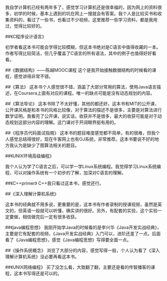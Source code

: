 我自学计算机已经有两年多了，感觉学习计算机还是很幸福的，因为网上的资料很多，初学的时候，基本上遇到的坑在网上一搜就会有答案。我个人是比较买书和收集资料的，看过了一些书，也看过不少视频，这里推荐一些学习资料，都是我用过，觉得比较好的。

##《C程序设计语言》

初学者看这本书可能会学得比较模糊，但这本书绝对是C语言中值得收藏的一本。作者写得比较简洁，但几乎覆盖了C语言的所有语法，其中的例子也值得好好看看。

##《数据结构》——陈越MOOC课程
这个是我开始接触数据结构的时候看的课程，感觉讲得非常不错。

##《算法》
这本书个人感觉很不错，涵盖了大部分常用的算法，使用Java语言描述，在Coursera上面有对应的课程。唯一的缺点可能是没有动态规划的内容。

##《算法导论》
这本书除了不太好懂，其他的都还好。这本书有MIT的公开课，公开课风格是和本书的风格比较像，对于算法的描述不是很多，主要是对算法进行数学证明。我看完了公开课，说实话，收获并不是很多，最大的收获可能是对于动态规划这部分内容的理解。这门课对于开阔眼界挺有用的。


##《程序员代码面试指南》
这本书的题目难度感觉都不简单，有的很难，但我个人感觉总结得很好，现在牛客网上也有OJ系统，非常推荐。这本书要说不好的地方我认为是缺少了图算法相关的题目。

##《UNIX环境高级编程》

我个人认为学了C语言之后，可以学一学Linux系统编程。我觉得学习Linux系统编程，可以对操作系统有一个初步的了解，加深对C语言的理解。

##《C++primer》
C++我只看过这本书，感觉还行。

##《深入理解计算机系统》

这本书的经典就不用多说，更重要的是，这本书有作者录制的授课视频，虽然是英文的，但英语一般就可以听懂，确实讲的很好。另外，有配套的实验，这个实验一定要做，相信做完后一定有很多收获。

##《java编程思想》
我刚开始学Java的时候看的是李兴华《Java开发实战经典》，主要是它有配套的视频，《Java开发实战经典》入门可以，进阶还差了一点。后面看了《Java编程思想》，感觉《Java编程思想》写得要全面一点。

##《操作系统概念》
浏览了大部分的内容，感觉写得一般，个人认为看了《深入理解计算机系统》没必要再看这本书。

##《UNIX网络编程》
买了没怎么看，大致翻了翻，主要还是看的传智播客的课程，这本书写得还是可以的。
